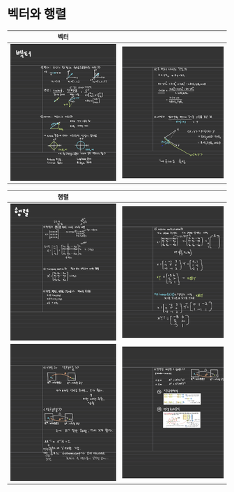 # 벡터와 행렬

| 벡터 |  |
| --- | --- |
| ![](./%EB%B2%A1%ED%84%B01.jpg) | ![](./%EB%B2%A1%ED%84%B02.jpg) |

| 행렬 |  |
| --- | --- |
| ![](./%ED%96%89%EB%A0%AC1.jpg) | ![](./%ED%96%89%EB%A0%AC2.jpg) |
| ![](./%ED%96%89%EB%A0%AC3.jpg) | ![](./%ED%96%89%EB%A0%AC4.jpg) |



